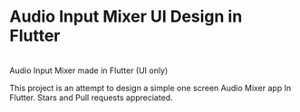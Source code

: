 # Audio Input Mixer UI Design in Flutter

<br>
Audio Input Mixer made in Flutter (UI only)
<br>

This project is an attempt to design a simple one screen Audio Mixer app In Flutter.
Stars and Pull requests appreciated.



